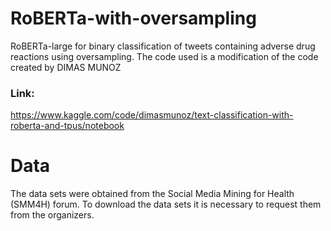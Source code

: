 # RoBERTa-with-oversampling

RoBERTa-large for binary classification of tweets containing adverse drug reactions using oversampling. The code used is a modification of the code created by DIMAS MUNOZ

### Link:
https://www.kaggle.com/code/dimasmunoz/text-classification-with-roberta-and-tpus/notebook

# Data

The data sets were obtained from the Social Media Mining for Health (SMM4H) forum. To download the data sets it is necessary to request them from the organizers.
